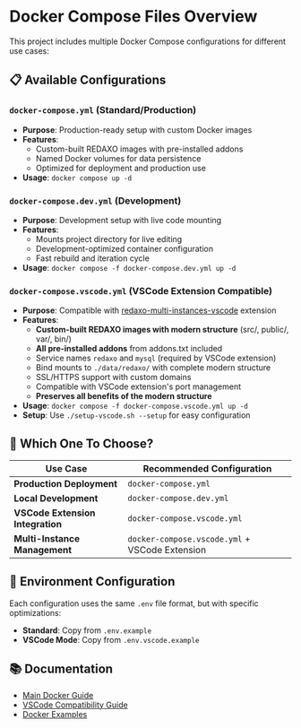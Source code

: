 # Docker Compose Files Overview

This project includes multiple Docker Compose configurations for different use cases:

## 📋 Available Configurations

### `docker-compose.yml` (Standard/Production)
- **Purpose**: Production-ready setup with custom Docker images
- **Features**: 
  - Custom-built REDAXO images with pre-installed addons
  - Named Docker volumes for data persistence
  - Optimized for deployment and production use
- **Usage**: `docker compose up -d`

### `docker-compose.dev.yml` (Development)  
- **Purpose**: Development setup with live code mounting
- **Features**:
  - Mounts project directory for live editing
  - Development-optimized container configuration
  - Fast rebuild and iteration cycle
- **Usage**: `docker compose -f docker-compose.dev.yml up -d`

### `docker-compose.vscode.yml` (VSCode Extension Compatible)
- **Purpose**: Compatible with [redaxo-multi-instances-vscode](https://github.com/FriendsOfREDAXO/redaxo-multi-instances-vscode) extension
- **Features**:
  - **Custom-built REDAXO images with modern structure** (src/, public/, var/, bin/)
  - **All pre-installed addons** from addons.txt included
  - Service names `redaxo` and `mysql` (required by VSCode extension)
  - Bind mounts to `./data/redaxo/` with complete modern structure
  - SSL/HTTPS support with custom domains
  - Compatible with VSCode extension's port management
  - **Preserves all benefits of the modern structure**
- **Usage**: `docker compose -f docker-compose.vscode.yml up -d`
- **Setup**: Use `./setup-vscode.sh --setup` for easy configuration

## 🎯 Which One To Choose?

| Use Case | Recommended Configuration |
|----------|--------------------------|
| **Production Deployment** | `docker-compose.yml` |
| **Local Development** | `docker-compose.dev.yml` |
| **VSCode Extension Integration** | `docker-compose.vscode.yml` |
| **Multi-Instance Management** | `docker-compose.vscode.yml` + VSCode Extension |

## 🔧 Environment Configuration

Each configuration uses the same `.env` file format, but with specific optimizations:

- **Standard**: Copy from `.env.example`
- **VSCode Mode**: Copy from `.env.vscode.example`

## 📚 Documentation

- [Main Docker Guide](DOCKER.md)
- [VSCode Compatibility Guide](VSCODE-COMPATIBILITY.md)
- [Docker Examples](DOCKER-EXAMPLES.md)